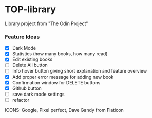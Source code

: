 # TOP-library

Library project from "The Odin Project"

### Feature Ideas

- [x] Dark Mode
- [x] Statistics (how many books, how many read)
- [x] Edit existing books
- [ ] Delete All button
- [ ] Info hover button giving short explanation and feature overview
- [x] Add proper error message for adding new book
- [x] Confirmation window for DELETE buttons
- [x] Github button
- [ ] save dark mode settings
- [ ] refactor

ICONS: Google, Pixel perfect, Dave Gandy from Flaticon
